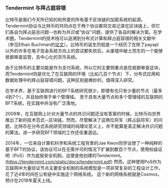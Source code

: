### Tendermint 与拜占庭容错

比特币是我们今天所已知的和热爱的所有基于区块链的加密系统的起源。Tendermint协议与比特币的共同点在于两个协议都将交易记录在区块链上，但它们各自为拜占庭总问题--也称为共识或“协议”问题，提供了各自的解决方案。在学术圈，Tendermint的技术栈可以追溯到分布式计算和拜占庭容错的相关文献中（参见Ethan Buchman的[论文](https://atrium.lib.uoguelph.ca/xmlui/bitstream/handle/10214/9769/Buchman_Ethan_201606_MAsc.pdf)）。比特币的诞生历程是一个经历了在除了payapl以外的许多在电子现金系统方向上的尝试都失败后，从废墟中破土而生的一个能够抵御审查监管，去中心化的货币系统。

由于比特币的主要功能是作为支付系统，所以它的主要侧重点是在抵御审查这块，而Tendermint则是优化了在互联网的环境（比如几百个节点）下，分布式应用和数据处理中的拜占庭容错问题。这种区别是微妙的，值得深入研究。

在学术界，基于互联网进行的BFT系统研究很少，即便有也只有少量的节点（最多4到7个），并且始终用于单个管理域。 至于具有大量节点和多个管理域的互联网的BFT系统，在实践中并没有广泛落地。

2009年，在互联网上针对大量节点的共识问题还没有答案的时候，比特币向世界推出了新的技术范式--区块链。然而，尽管解决了这两位将军（拜占庭将军）的问题，比特币在分布式系统研究领域的纯理论意义上，并不能算是真正解决共识问题的算法。进一步研究BFT领域的工作还任重道远。

2014年，一位来自计算机科学和系统工程背景的Jae Kwon同学设想了一种纯粹的基于BFT的协议，该协议可以在无需许可的情况下扩展到数百个节点，使用权益证明（PoS）作为底层安全机制，这便是他创建的Tendermint。(https://tendermint.com/static/docs/tendermint.pdf) 然而，这种使用PoS作为互联网中大量验证节点主要安全机制的系统模型是一项非常复杂的工程设计工作，花了近4年时间在公有链中实施这个网络系统。 这个新的网络系统就是Cosmos，预计在2018年夏天上线。
